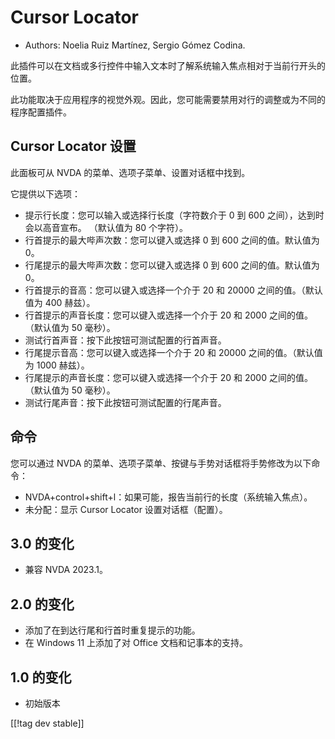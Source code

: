 # Cursor Locator #

* Authors: Noelia Ruiz Martínez, Sergio Gómez Codina.

此插件可以在文档或多行控件中输入文本时了解系统输入焦点相对于当前行开头的位置。

此功能取决于应用程序的视觉外观。因此，您可能需要禁用对行的调整或为不同的程序配置插件。

## Cursor Locator 设置 ##

此面板可从 NVDA 的菜单、选项子菜单、设置对话框中找到。

它提供以下选项：

* 提示行长度：您可以输入或选择行长度（字符数介于 0 到 600 之间），达到时会以高音宣布。 （默认值为 80 个字符）。
* 行首提示的最大哔声次数：您可以键入或选择 0 到 600 之间的值。默认值为 0。
* 行尾提示的最大哔声次数：您可以键入或选择 0 到 600 之间的值。默认值为 0。
* 行首提示的音高：您可以键入或选择一个介于 20 和 20000 之间的值。（默认值为 400 赫兹）。
* 行首提示的声音长度：您可以键入或选择一个介于 20 和 2000 之间的值。（默认值为 50 毫秒）。
* 测试行首声音：按下此按钮可测试配置的行首声音。
* 行尾提示音高：您可以键入或选择一个介于 20 和 20000 之间的值。（默认值为 1000 赫兹）。
* 行尾提示的声音长度：您可以键入或选择一个介于 20 和 2000 之间的值。（默认值为 50 毫秒）。
* 测试行尾声音：按下此按钮可测试配置的行尾声音。

## 命令 ##

您可以通过 NVDA 的菜单、选项子菜单、按键与手势对话框将手势修改为以下命令：

* NVDA+control+shift+l：如果可能，报告当前行的长度（系统输入焦点）。
* 未分配：显示 Cursor Locator 设置对话框（配置）。

## 3.0 的变化 ##





* 兼容 NVDA 2023.1。




## 2.0 的变化 ##


* 添加了在到达行尾和行首时重复提示的功能。
* 在 Windows 11 上添加了对 Office 文档和记事本的支持。


## 1.0 的变化 ##

* 初始版本

[[!tag dev stable]]
